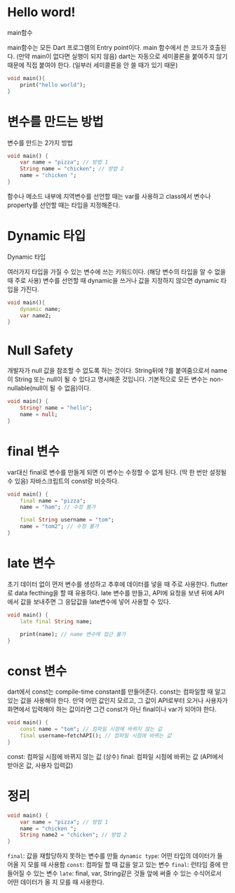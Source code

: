 # Hello word!

main함수

main함수는 모든 Dart 프로그램의 Entry point이다.
main 함수에서 쓴 코드가 호출된다. (만약 main이 없다면 실행이 되지 않음)
dart는 자동으로 세미콜론을 붙여주지 않기 때문에 직접 붙여야 한다. (일부러 세미콜론을 안 쓸 때가 있기 때문)

```dart
void main(){
	print("hello world");
}
```



# 변수를 만드는 방법

변수를 만드는 2가지 방법

```dart
void main() {
	var name = "pizza"; // 방법 1
	String name = "chicken"; // 방법 2
	name = "chicken ";
}
```

함수나 메소드 내부에 지역변수를 선언할 때는 var를 사용하고
class에서 변수나 property를 선언할 때는 타입을 지정해준다.



# Dynamic 타입

Dynamic 타입

여러가지 타입을 가질 수 있는 변수에 쓰는 키워드이다. (해당 변수의 타입을 알 수 없을 때 주로 사용)
변수를 선언할 때 dynamic을 쓰거나 값을 지정하지 않으면 dynamic 타입을 가진다.

```dart
void main(){
	dynamic name;
	var name2;
}
```



# Null Safety

개발자가 null 값을 참조할 수 없도록 하는 것이다.
String뒤에 ?를 붙여줌으로서 name이 String 또는 null이 될 수 있다고 명시해준 것입니다.
기본적으로 모든 변수는 non-nullable(null이 될 수 없음)이다.

```dart
void main() {
	String? name = "hello";
	name = null;
}
```





# final 변수

var대신 final로 변수를 만들게 되면 이 변수는 수정할 수 없게 된다. (딱 한 번만 설정될 수 있음)
자바스크립트의 const랑 비슷하다.

```dart
void main() {
	final name = "pizza";
	name = "ham"; // 수정 불가

	final String username = "tom";
	name = "tom2"; // 수정 불가
}
```



# late 변수

초기 데이터 없이 먼저 변수를 생성하고 추후에 데이터를 넣을 때 주로 사용한다.
flutter로 data fecthing을 할 때 유용하다.
late 변수를 만들고, API에 요청을 보낸 뒤에 API에서 값을 보내주면 그 응답값을 late변수에 넣어 사용할 수 있다.

```dart
void main() {
	late final String name;

	print(name); // name 변수에 접근 불가
}
```





# const 변수

dart에서 const는 compile-time constant를 만들어준다.
const는 컴파일할 때 알고 있는 값을 사용해야 한다.
만약 어떤 값인지 모르고, 그 값이 API로부터 오거나 사용자가 화면에서 입력해야 하는 값이라면 그건 const가 아닌 final이나 var가 되어야 한다.

```dart
void main() {
	const name = "tom"; // 컴파일 시점에 바뀌지 않는 값
	final username=fetchAPI(); // 컴파일 시점에 바뀌는 값
}
```


const: 컴파일 시점에 바뀌지 않는 값 (상수)
final: 컴파일 시점에 바뀌는 값 (API에서 받아온 값, 사용자 입력값)



# 정리

```dart
void main() {
	var name = "pizza"; // 방법 1
	name = "chicken ";
	String name2 = "chicken"; // 방법 2
}
```

`final`: 값을 재할당하지 못하는 변수를 만듦
`dynamic type`: 어떤 타입의 데이터가 들어올 지 모를 때 사용함
`const`: 컴파일 할 때 값을 알고 있는 변수
`final`: 런타임 중에 만들어질 수 있는 변수
`late`: final, var, String같은 것들 앞에 써줄 수 있는 수식어로서 어떤 데이터가 올 지 모를 때 사용한다.